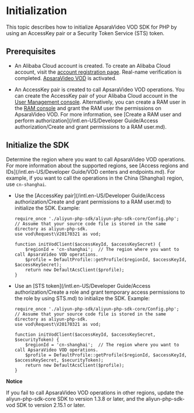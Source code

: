 Initialization 
===================================

This topic describes how to initialize ApsaraVideo VOD SDK for PHP by using an AccessKey pair or a Security Token Service (STS) token.

Prerequisites 
----------------------------------

* An Alibaba Cloud account is created. To create an Alibaba Cloud account, visit the [account registration page](https://account.aliyun.com/register/register.htm?spm=a2c4g.11186623.2.13.6f2f12574nF4oY&oauth_callback=https%3A%2F%2Fvod.console.aliyun.com%2F&lang=zh). Real-name verification is completed. [ApsaraVideo VOD](https://www.alibabacloud.com/product/apsaravideo-for-vod?spm=a3c0i.7911826.6791778070.dnavproductmedia3.441914b3psWeWQ) is activated.

  

* An AccessKey pair is created to call ApsaraVideo VOD operations. You can create the AccessKey pair of your Alibaba Cloud account in the [User Management console](https://account.aliyun.com/login/login.htm?oauth_callback=https%3A%2F%2Fak-console.aliyun.com%2F%3Fspm%3Da2c4g.11186623.2.16.6f2f12574nF4oY#/accesskey). Alternatively, you can create a RAM user in the [RAM console](https://account.aliyun.com/login/login.htm?oauth_callback=https%3A%2F%2Fram.console.aliyun.com%2F%3Fspm%3Da2c4g.11186623.2.17.6f2f12574nF4oY#/user/list) and grant the RAM user the permissions on ApsaraVideo VOD. For more information, see [Create a RAM user and perform authorization](/intl.en-US/Developer Guide/Access authorization/Create and grant permissions to a RAM user.md).

  




Initialize the SDK 
---------------------------------------

Determine the region where you want to call ApsaraVideo VOD operations. For more information about the supported regions, see [Access regions and IDs](/intl.en-US/Developer Guide/VOD centers and endpoints.md). For example, if you want to call the operations in the China (Shanghai) region, use `cn-shanghai`. 

* Use the [AccessKey pair](/intl.en-US/Developer Guide/Access authorization/Create and grant permissions to a RAM user.md) to initialize the SDK. Example: 

      require_once './aliyun-php-sdk/aliyun-php-sdk-core/Config.php';   // Assume that your source code file is stored in the same directory as aliyun-php-sdk.
      use vod\Request\V20170321 as vod;
      
      function initVodClient($accessKeyId, $accessKeySecret) {
          $regionId = 'cn-shanghai';  // The region where you want to call ApsaraVideo VOD operations.
          $profile = DefaultProfile::getProfile($regionId, $accessKeyId, $accessKeySecret);
          return new DefaultAcsClient($profile);
      }
                              

  

* Use an [STS token](/intl.en-US/Developer Guide/Access authorization/Create a role and grant temporary access permissions to the role by using STS.md) to initialize the SDK. Example:

      require_once './aliyun-php-sdk/aliyun-php-sdk-core/Config.php';   // Assume that your source code file is stored in the same directory as aliyun-php-sdk.
      use vod\Request\V20170321 as vod;
      
      function initVodClient($accessKeyId, $accessKeySecret, $securityToken) {
          $regionId = 'cn-shanghai';  // The region where you want to call ApsaraVideo VOD operations.
          $profile = DefaultProfile::getProfile($regionId, $accessKeyId, $accessKeySecret, $securityToken);
          return new DefaultAcsClient($profile);
      }
                              

  



**Notice**

If you fail to call ApsaraVideo VOD operations in other regions, update the aliyun-php-sdk-core SDK to version 1.3.8 or later, and the aliyun-php-sdk-vod SDK to version 2.15.1 or later.
